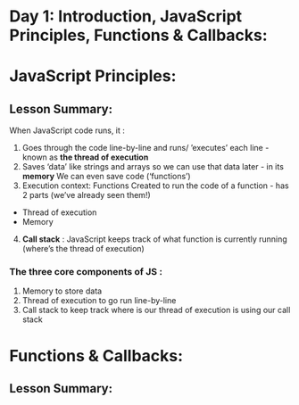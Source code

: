 # Day 1: Introduction, JavaScript Principles, Functions & Callbacks: 
# JavaScript Principles:
## Lesson Summary:
When JavaScript code runs, it :
1. Goes through the code
line-by-line and runs/ ’executes’
each line - known as **the thread
of execution**
1. Saves ‘data’ like strings and
arrays so we can use that data
later - in its **memory**
We can even save code
(‘functions’)
1. Execution context: Functions
Created to run the code of a
function - has 2 parts (we’ve
already seen them!)
- Thread of execution
- Memory

4. **Call stack** : JavaScript keeps track of what
function is currently running
(where’s the thread of execution)
### The three core components of JS :
1. Memory to store data 
1. Thread of execution to go run line-by-line
1. Call stack to keep track where is our thread of execution is using our call stack 
# Functions & Callbacks:
## Lesson Summary:
